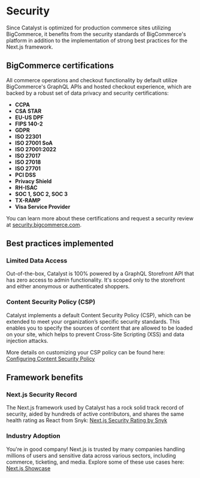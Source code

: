 # Security

Since Catalyst is optimized for production commerce sites utilizing BigCommerce, it benefits from the security standards of BigCommerce's platform in addition to the implementation of strong best practices for the Next.js framework.

## BigCommerce certifications

All commerce operations and checkout functionality by default utilize BigCommerce's GraphQL APIs and hosted checkout experience, which are backed by a robust set of data privacy and security certifications:

- **CCPA**
- **CSA STAR**
- **EU-US DPF**
- **FIPS 140-2**
- **GDPR**
- **ISO 22301**
- **ISO 27001 SoA**
- **ISO 27001:2022**
- **ISO 27017**
- **ISO 27018**
- **ISO 27701**
- **PCI DSS**
- **Privacy Shield**
- **RH-ISAC**
- **SOC 1, SOC 2, SOC 3**
- **TX-RAMP**
- **Visa Service Provider**

You can learn more about these certifications and request a security review at [security.bigcommerce.com](https://security.bigcommerce.com).

## Best practices implemented

### Limited Data Access

Out-of-the-box, Catalyst is 100% powered by a GraphQL Storefront API that has zero access to admin functionality. It's scoped only to the storefront and either anonymous or authenticated shoppers.

### Content Security Policy (CSP)

Catalyst implements a default Content Security Policy (CSP), which can be extended to meet your organization’s specific security standards. This enables you to specify the sources of content that are allowed to be loaded on your site, which helps to prevent Cross-Site Scripting (XSS) and data injection attacks.

More details on customizing your CSP policy can be found here:
[Configuring Content Security Policy](https://nextjs.org/docs/app/building-your-application/configuring/content-security-policy)

## Framework benefits

### Next.js Security Record

The Next.js framework used by Catalyst has a rock solid track record of security, aided by hundreds of active contributors, and shares the same health rating as React from Snyk:
[Next.js Security Rating by Snyk](https://snyk.io/advisor/npm-package/next)

### Industry Adoption

You're in good company! Next.js is trusted by many companies handling millions of users and sensitive data across various sectors, including commerce, ticketing, and media. Explore some of these use cases here:
[Next.js Showcase](https://nextjs.org/showcase)
